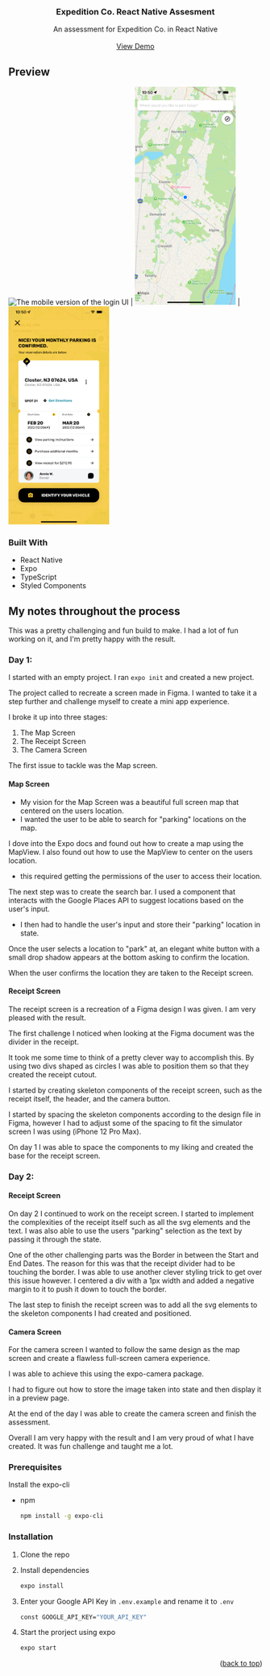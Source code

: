 <div id="top"></div>

<br />
<div align="center">

<h3 align="center">Expedition Co. React Native Assesment</h3>

  <p align="center">
    An assessment for Expedition Co. in React Native    
    <br />
    <br />
    <a href="https://expo.dev/@arielnathan/expedition-test?serviceType=classic&distribution=expo-go">View Demo</a>
  </p>
</div>

<!-- ABOUT THE PROJECT -->

## Preview

<img src="https://github.com/ariel-nathan/expedition-test/blob/master/assets/AppPreview.gif" width="200" alt="The mobile version of the login UI" /> | <img src="https://github.com/ariel-nathan/expedition-test/blob/master/assets/MapScreen.png" width="200" alt="The mobile version of the login UI" /> | <img src="https://github.com/ariel-nathan/expedition-test/blob/master/assets/ReceiptScreen.png" width="200" alt="The mobile version of the login UI" />

### Built With

- React Native
- Expo
- TypeScript
- Styled Components

<!-- GETTING STARTED -->

## My notes throughout the process

This was a pretty challenging and fun build to make. I had a lot of fun working on it, and I'm pretty happy with the result.

### Day 1:

I started with an empty project. I ran `expo init` and created a new project.

The project called to recreate a screen made in Figma. I wanted to take it a step further and challenge myself to create a mini app experience.

I broke it up into three stages:

1. The Map Screen
2. The Receipt Screen
3. The Camera Screen

The first issue to tackle was the Map screen.

#### Map Screen

- My vision for the Map Screen was a beautiful full screen map that centered on the users location.
- I wanted the user to be able to search for "parking" locations on the map.

I dove into the Expo docs and found out how to create a map using the MapView. I also found out how to use the MapView to center on the users location.

- this required getting the permissions of the user to access their location.

The next step was to create the search bar. I used a component that interacts with the Google Places API to suggest locations based on the user's input.

- I then had to handle the user's input and store their "parking" location in state.

Once the user selects a location to "park" at, an elegant white button with a small drop shadow appears at the bottom asking to confirm the location.

When the user confirms the location they are taken to the Receipt screen.

#### Receipt Screen

The receipt screen is a recreation of a Figma design I was given. I am very pleased with the result.

The first challenge I noticed when looking at the Figma document was the divider in the receipt.

It took me some time to think of a pretty clever way to accomplish this. By using two divs shaped as circles I was able to position them so that they created the receipt cutout.

I started by creating skeleton components of the receipt screen, such as the receipt itself, the header, and the camera button.

I started by spacing the skeleton components according to the design file in Figma, however I had to adjust some of the spacing to fit the simulator screen I was using (iPhone 12 Pro Max).

On day 1 I was able to space the components to my liking and created the base for the receipt screen.

### Day 2:

#### Receipt Screen

On day 2 I continued to work on the receipt screen. I started to implement the complexities of the receipt itself such as all the svg elements and the text. I was also able to use the users "parking" selection as the text by passing it through the state.

One of the other challenging parts was the Border in between the Start and End Dates. The reason for this was that the receipt divider had to be touching the border. I was able to use another clever styling trick to get over this issue however. I centered a div with a 1px width and added a negative margin to it to push it down to touch the border.

The last step to finish the receipt screen was to add all the svg elements to the skeleton components I had created and positioned.

#### Camera Screen

For the camera screen I wanted to follow the same design as the map screen and create a flawless full-screen camera experience.

I was able to achieve this using the expo-camera package.

I had to figure out how to store the image taken into state and then display it in a preview page.

At the end of the day I was able to create the camera screen and finish the assessment.

Overall I am very happy with the result and I am very proud of what I have created. It was fun challenge and taught me a lot.

### Prerequisites

Install the expo-cli

- npm
  ```sh
  npm install -g expo-cli
  ```

### Installation

1. Clone the repo

2. Install dependencies
   ```sh
   expo install
   ```
3. Enter your Google API Key in `.env.example` and rename it to `.env`

   ```sh
   const GOOGLE_API_KEY="YOUR_API_KEY"
   ```
4. Start the prorject using expo
   ```sh
   expo start
   ```
   <p align="right">(<a href="#top">back to top</a>)</p>
